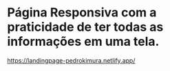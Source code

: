 # Página Responsiva com a praticidade de ter todas as informações em uma tela.
<https://landingpage-pedrokimura.netlify.app/>
